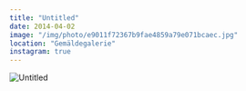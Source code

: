 ```yaml
---
title: "Untitled"
date: 2014-04-02
image: "/img/photo/e9011f72367b9fae4859a79e071bcaec.jpg"
location: "Gemäldegalerie"
instagram: true
---
```


![Untitled](/img/photo/e9011f72367b9fae4859a79e071bcaec.jpg)
